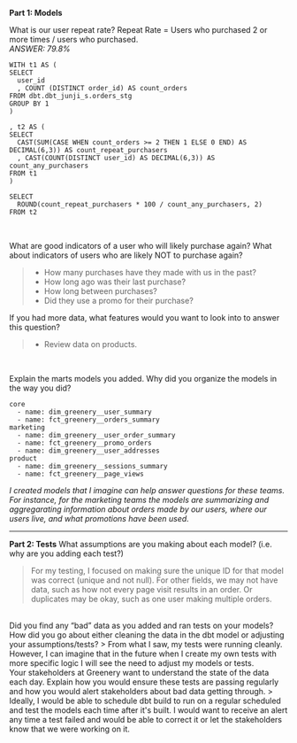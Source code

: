 **Part 1: Models**

What is our user repeat rate?
Repeat Rate = Users who purchased 2 or more times / users who purchased. <br>
*ANSWER: 79.8%*

```
WITH t1 AS (
SELECT
  user_id
  , COUNT (DISTINCT order_id) AS count_orders
FROM dbt.dbt_junji_s.orders_stg
GROUP BY 1
)

, t2 AS (
SELECT
  CAST(SUM(CASE WHEN count_orders >= 2 THEN 1 ELSE 0 END) AS DECIMAL(6,3)) AS count_repeat_purchasers
  , CAST(COUNT(DISTINCT user_id) AS DECIMAL(6,3)) AS count_any_purchasers
FROM t1
)

SELECT
  ROUND(count_repeat_purchasers * 100 / count_any_purchasers, 2)
FROM t2
```
<br>

What are good indicators of a user who will likely purchase again?
What about indicators of users who are likely NOT to purchase again?
> - How many purchases have they made with us in the past?
> - How long ago was their last purchase?
> - How long between purchases?
> - Did they use a promo for their purchase?

If you had more data, what features would you want to look into to answer
this question?
> - Review data on products.
<br>

Explain the marts models you added. Why did you organize the models in the way you did?
```
core
  - name: dim_greenery__user_summary
  - name: fct_greenery__orders_summary
marketing
  - name: dim_greenery__user_order_summary
  - name: fct_greenery__promo_orders
  - name: dim_greenery__user_addresses
product
  - name: dim_greenery__sessions_summary
  - name: fct_greenery__page_views
```
*I created models that I imagine can help answer questions for these teams. For instance, for the marketing teams the models are summarizing and aggregarating information about orders made by our users, where our users live, and what promotions have been used.*
<br>

---

**Part 2: Tests**
What assumptions are you making about each model? (i.e. why are you adding each test?)
> For my testing, I focused on making sure the unique ID for that model was correct (unique and not null). For other fields, we may not have data, such as how not every page visit results in an order. Or duplicates may be okay, such as one user making multiple orders.
<br>
Did you find any “bad” data as you added and ran tests on your models? How did you go about either cleaning the data in the dbt model or adjusting your assumptions/tests?
> From what I saw, my tests were running cleanly. However, I can imagine that in the future when I create my own tests with more specific logic I will see the need to adjust my models or tests.
<br>
Your stakeholders at Greenery want to understand the state of the data each day. Explain how you would ensure these tests are passing regularly and how you would alert stakeholders about bad data getting through.
> Ideally, I would be able to schedule dbt build to run on a regular scheduled and test the models each time after it's built. I would want to receive an alert any time a test failed and would be able to correct it or let the stakeholders know that we were working on it.